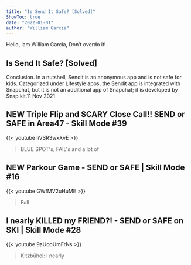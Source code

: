 ```yaml
---
title: "Is Send It Safe? [Solved]"
ShowToc: true 
date: "2022-01-01"
author: "William Garcia" 
---
```


Hello, iam William Garcia, Don’t overdo it!
## Is Send It Safe? [Solved]
Conclusion. In a nutshell, Sendit is an anonymous app and is not safe for kids. Categorized under Lifestyle apps, the Sendit app is integrated with Snapchat, but it is not an additional app of Snapchat; it is developed by Snap kit.11 Nov 2021

## NEW Triple Flip and SCARY Close Call!! SEND or SAFE in Area47 - Skill Mode #39
{{< youtube liVSR3wxXvE >}}
>BLUE SPOT's, FAIL's and a lot of 

## NEW Parkour Game - SEND or SAFE | Skill Mode #16
{{< youtube GWfMV2uHuME >}}
>Full 

## I nearly KILLED my FRIEND?! - SEND or SAFE on SKI | Skill Mode #28
{{< youtube 9aUooUmFrNs >}}
>Kitzbühel: I nearly 

